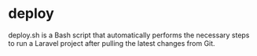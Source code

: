 # deploy
deploy.sh is a Bash script that automatically performs the necessary steps to run a Laravel project after pulling the latest changes from Git.
